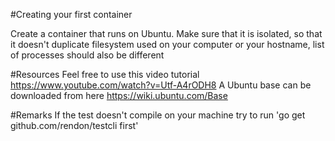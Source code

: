 #Creating your first container

Create a container that runs on Ubuntu. Make sure that it is isolated, so that it doesn't duplicate filesystem used on your computer or your hostname, list of processes should also be different 

#Resources 
Feel free to use this video tutorial
https://www.youtube.com/watch?v=Utf-A4rODH8
A Ubuntu base can be downloaded from here
https://wiki.ubuntu.com/Base

#Remarks
If the test doesn't compile on your machine try to run 'go get github.com/rendon/testcli first'
